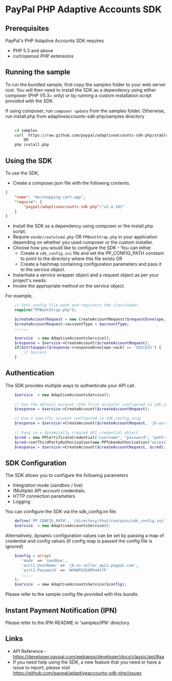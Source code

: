
# PayPal PHP Adaptive Accounts SDK

## Prerequisites


PayPal's PHP Adaptive Accounts SDK requires 

   * PHP 5.3 and above 
   * curl/openssl PHP extensions

## Running the sample

To run the bundled sample, first copy the samples folder to your web server root. You will then need to install the SDK as a dependency using either composer (PHP V5.3+ only) or by running a custom installation script provided with the SDK.

If using composer, run `composer update` from the samples folder. Otherwise, run install.php from adaptiveaccounts-sdk-php/samples directory

```bash
   
    cd samples   
    curl  https://raw.github.com/paypal/adaptiveaccounts-sdk-php/stable/samples/install.php | php    
        OR        
    php install.php
```

## Using the SDK


To use the SDK,

   * Create a composer.json file with the following contents.

```json
{
    "name": "me/shopping-cart-app",
    "require": {
        "paypal/adaptiveaccounts-sdk-php":"v2.4.101"
    }
}
```

   * Install the SDK as a dependency using composer or the install.php script.
   * Require `vendor/autoload.php` OR `PPBootStrap.php` in your application depending on whether you used composer or the custom installer.
   * Choose how you would like to configure the SDK - You can either
      * Create a `sdk_config.ini` file and set the PP_CONFIG_PATH constant to point to the directory where this file exists OR
	  * Create a hashmap containing configuration parameters and pass it to the service object.
   * Instantiate a service wrapper object and a request object as per your project's needs.
   * Invoke the appropriate method on the service object.

For example,

```php
	// Sets config file path and registers the classloader
    require("PPBootStrap.php");

  	$createAccountRequest = new CreateAccountRequest($requestEnvelope, $name, $address, $preferredLanguageCode);
	$createAccountRequest->accountType = $accountType;
	......

	$service  = new AdaptiveAccountsService();
	$response = $service->CreateAccount($createAccountRequest);	 
	if($strtoupper($response->responseEnvelope->ack) == 'SUCCESS') {
		// Success
	}
```
  
## Authentication

The SDK provides multiple ways to authenticate your API call.

```php
	$service  = new AdaptiveAccountsService();
	
	// Use the default account (the first account) configured in sdk_config.ini
	$response = $service->CreateAccount($createAccountRequest);	

	// Use a specific account configured in sdk_config.inig
	$response = $service->CreateAccount($createAccountRequest, 'jb-us-seller_api1.paypal.com');	
	 
	// Pass in a dynamically created API credential object
    $cred = new PPCertificateCredential("username", "password", "path-to-pem-file");
    $cred->setThirdPartyAuthorization(new PPTokenAuthorization("accessToken", "tokenSecret"));
	$response = $service->CreateAccount($createAccountRequest, $cred);	
```

## SDK Configuration

The SDK allows you to configure the following parameters 

   * Integration mode (sandbox / live)
   * (Multiple) API account credentials.
   * HTTP connection parameters
   * Logging 

You can configure the SDK via the sdk_config.ini file.
  
```php
    define('PP_CONFIG_PATH', '/directory/that/contains/sdk_config.ini');
    $service  = new AdaptiveAccountsService();
```

Alternatively, dynamic configuration values can be set by passing a map of credential and config values (if config map is passed the config file is ignored)
```php
    $config = array(
       'mode' => 'sandbox',
       'acct1.UserName' => 'jb-us-seller_api1.paypal.com',
       'acct1.Password' => 'WX4WTU3S8MY44S7F'
       .....
    );
	$service  = new AdaptiveAccountsService($config);
```

Please refer to the sample config file provided with this bundle.


## Instant Payment Notification (IPN)

Please refer to the IPN-README in 'samples/IPN' directory

## Links

   * API Reference - https://developer.paypal.com/webapps/developer/docs/classic/api/#aa
   * If you need help using the SDK, a new feature that you need or have a issue to report, please visit https://github.com/paypal/adaptiveaccounts-sdk-php/issues 

